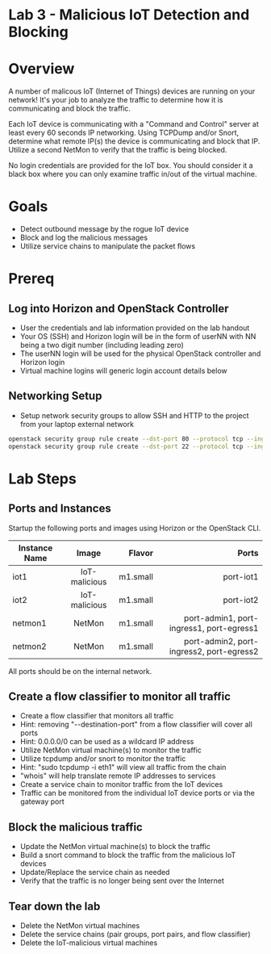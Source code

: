 
# Lab 3 - Malicious IoT Detection and Blocking

# Overview

A number of malicous IoT (Internet of Things) devices are running on your network! It's your job to analyze the traffic to determine how it is communicating and block the traffic.

Each IoT device is communicating with a "Command and Control" server at least every 60 seconds IP networking. Using TCPDump and/or Snort, determine what remote IP(s) the device is communicating and block that IP. Utilize a second NetMon to verify that the traffic is being blocked.

No login credentials are provided for the IoT box. You should consider it a black box where you can only examine traffic in/out of the virtual machine.

# Goals

  * Detect outbound message by the rogue IoT device
  * Block and log the malicious messages
  * Utilize service chains to manipulate the packet flows

# Prereq

## Log into Horizon and OpenStack Controller
  * User the credentials and lab information provided on the lab handout
  * Your OS (SSH) and Horizon login will be in the form of userNN with NN being a two digit number (including leading zero)
  * The userNN login will be used for the physical OpenStack controller and Horizon login
  * Virtual machine logins will generic login account details below

## Networking Setup
  * Setup network security groups to allow SSH and HTTP to the project from your laptop external network
```bash
openstack security group rule create --dst-port 80 --protocol tcp --ingress default
openstack security group rule create --dst-port 22 --protocol tcp --ingress default
```

# Lab Steps

## Ports and Instances

Startup the following ports and images using Horizon or the OpenStack CLI.

| Instance Name | Image           | Flavor  | Ports                                        | 
| ------------- |:---------------:| -------:|---------------------------------------------:|
| iot1          | IoT-malicious  | m1.small | port-iot1                                    |
| iot2          | IoT-malicious  | m1.small | port-iot2                                    |
| netmon1       | NetMon          | m1.small| port-admin1, port-ingress1, port-egress1     |
| netmon2       | NetMon          | m1.small| port-admin2, port-ingress2, port-egress2     |

All ports should be on the internal network.

## Create a flow classifier to monitor all traffic

* Create a flow classifier that monitors all traffic
* Hint: removing "--destination-port" from a flow classifier will cover all ports
* Hint: 0.0.0.0/0 can be used as a wildcard IP address
* Utilize NetMon virtual machine(s) to monitor the traffic
* Utilize tcpdump and/or snort to monitor the traffic
* Hint: "sudo tcpdump -i eth1" will view all traffic from the chain 
* "whois" will help translate remote IP addresses to services
* Create a service chain to monitor traffic from the IoT devices
* Traffic can be monitored from the individual IoT device ports or via the gateway port

## Block the malicious traffic

* Update the NetMon virtual machine(s) to block the traffic
* Build a snort command to block the traffic from the malicious IoT devices
* Update/Replace the service chain as needed
* Verify that the traffic is no longer being sent over the Internet

## Tear down the lab

* Delete the NetMon virtual machines
* Delete the service chains (pair groups, port pairs, and flow classifier)
* Delete the IoT-malicious virtual machines
